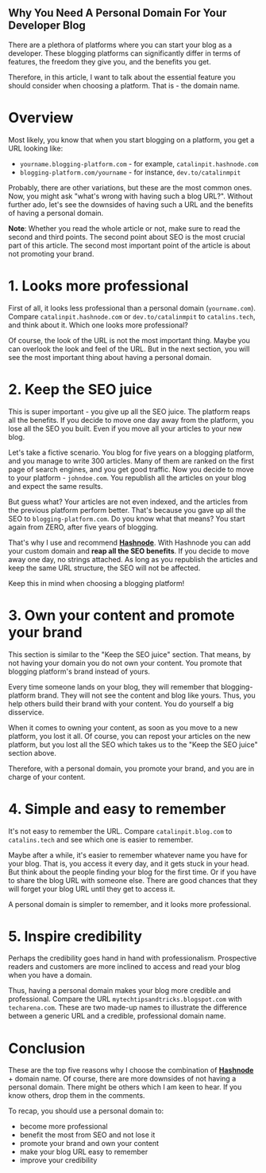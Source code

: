 ## Why You Need A Personal Domain For Your Developer Blog

There are a plethora of platforms where you can start your blog as a developer. These blogging platforms can significantly differ in terms of features, the freedom they give you, and the benefits you get.

Therefore, in this article, I want to talk about the essential feature you should consider when choosing a platform. That is - the domain name.

# Overview
Most likely, you know that when you start blogging on a platform, you get a URL looking like:
* `yourname.blogging-platform.com` - for example, `catalinpit.hashnode.com`
* `blogging-platform.com/yourname` - for instance, `dev.to/catalinmpit`

Probably, there are other variations, but these are the most common ones. Now, you might ask "what's wrong with having such a blog URL?". Without further ado, let's see the downsides of having such a URL and the benefits of having a personal domain.

**Note**: Whether you read the whole article or not, make sure to read the second and third points. The second point about SEO is the most crucial part of this article. The second most important point of the article is about not promoting your brand.

# 1. Looks more professional
First of all, it looks less professional than a personal domain (`yourname.com`). Compare `catalinpit.hashnode.com` or `dev.to/catalinmpit` to `catalins.tech`, and think about it. Which one looks more professional?

Of course, the look of the URL is not the most important thing. Maybe you can overlook the look and feel of the URL. But in the next section, you will see the most important thing about having a personal domain.

# 2. Keep the SEO juice
This is super important - you give up all the SEO juice. The platform reaps all the benefits. If you decide to move one day away from the platform, you lose all the SEO you built. Even if you move all your articles to your new blog.

Let's take a fictive scenario. You blog for five years on a blogging platform, and you manage to write 300 articles. Many of them are ranked on the first page of search engines, and you get good traffic. Now you decide to move to your platform - `johndoe.com`. You republish all the articles on your blog and expect the same results.

But guess what? Your articles are not even indexed, and the articles from the previous platform perform better. That's because you gave up all the SEO to `blogging-platform.com`. Do you know what that means? You start again from ZERO, after five years of blogging.

That's why I use and recommend [**Hashnode**](http://hashnode.com/?cparticle). With Hashnode you can add your custom domain and **reap all the SEO benefits**. If you decide to move away one day, no strings attached. As long as you republish the articles and keep the same URL structure, the SEO will not be affected.

Keep this in mind when choosing a blogging platform!

# 3. Own your content and promote your brand
This section is similar to the "Keep the SEO juice" section. That means, by not having your domain you do not own your content. You promote that blogging platform's brand instead of yours.

Every time someone lands on your blog, they will remember that blogging-platform brand. They will not see the content and blog like yours. Thus, you help others build their brand with your content. You do yourself a big disservice.

When it comes to owning your content, as soon as you move to a new platform, you lost it all. Of course, you can repost your articles on the new platform, but you lost all the SEO which takes us to the "Keep the SEO juice" section above.

Therefore, with a personal domain, you promote your brand, and you are in charge of your content.

# 4. Simple and easy to remember
It's not easy to remember the URL. Compare `catalinpit.blog.com` to `catalins.tech` and see which one is easier to remember. 

Maybe after a while, it's easier to remember whatever name you have for your blog. That is, you access it every day, and it gets stuck in your head. But think about the people finding your blog for the first time. Or if you have to share the blog URL with someone else. There are good chances that they will forget your blog URL until they get to access it.

A personal domain is simpler to remember, and it looks more professional.

# 5. Inspire credibility
Perhaps the credibility goes hand in hand with professionalism. Prospective readers and customers are more inclined to access and read your blog when you have a domain.

Thus, having a personal domain makes your blog more credible and professional. Compare the URL `mytechtipsandtricks.blogspot.com` with `techarena.com`. These are two made-up names to illustrate the difference between a generic URL and a credible, professional domain name.

# Conclusion
These are the top five reasons why I choose the combination of [**Hashnode**](http://hashnode.com/?cparticle) + domain name. Of course, there are more downsides of not having a personal domain. There might be others which I am keen to hear. If you know others, drop them in the comments.

To recap, you should use a personal domain to:
* become more professional
* benefit the most from SEO and not lose it
* promote your brand and own your content
* make your blog URL easy to remember
* improve your credibility
